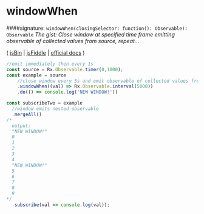 # windowWhen
####signature: `windowWhen(closingSelector: function(): Observable): Observable`
*The gist: Close window at specified time frame emitting observable of collected values from source, repeat...*

( [jsBin](http://jsbin.com/tuhaposemo/edit?js,console) | [jsFiddle](https://jsfiddle.net/qg6qfqLz/47/) | [official docs](http://reactivex.io/rxjs/class/es6/Observable.js~Observable.html#instance-method-windowWhen) )
```js
//emit immediately then every 1s
const source = Rx.Observable.timer(0,1000);
const example = source
    //close window every 5s and emit observable of collected values from source
    .windowWhen((val) => Rx.Observable.interval(5000))
    .do(() => console.log('NEW WINDOW!'))

const subscribeTwo = example 
  //window emits nested observable
  .mergeAll()
/*
  output:
  "NEW WINDOW!"
  0
  1
  2
  3
  4
  "NEW WINDOW!"
  5
  6
  7
  8
  9
*/
  .subscribe(val => console.log(val));
```